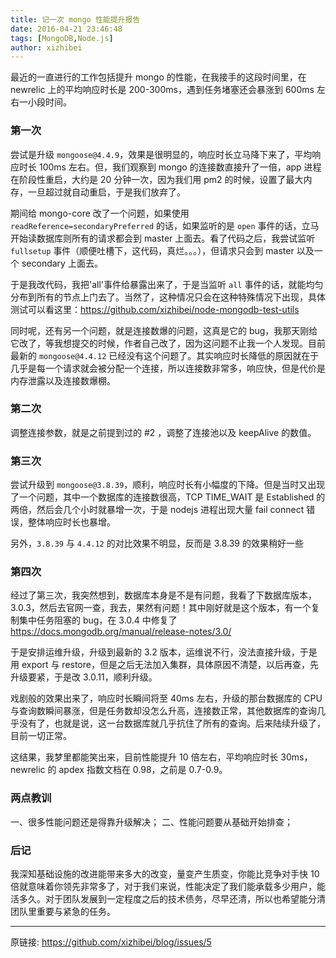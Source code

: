 ```yaml
---
title: 记一次 mongo 性能提升报告
date: 2016-04-21 23:46:48
tags: [MongoDB,Node.js]
author: xizhibei
---
```

最近的一直进行的工作包括提升 mongo 的性能，在我接手的这段时间里，在 newrelic 上的平均响应时长是 200-300ms，遇到任务堵塞还会暴涨到 600ms 左右一小段时间。
### 第一次

尝试是升级 `mongoose@4.4.9`，效果是很明显的，响应时长立马降下来了，平均响应时长 100ms 左右。但，我们观察到 mongo 的连接数直接升了一倍，app 进程在阶段性重启，大约是 20 分钟一次，因为我们用 pm2 的时候，设置了最大内存，一旦超过就自动重启，于是我们放弃了。

期间给 mongo-core 改了一个问题，如果使用 `readReference=secondaryPreferred` 的话，如果监听的是 `open` 事件的话，立马开始读数据库则所有的请求都会到 master 上面去。看了代码之后，我尝试监听 `fullsetup` 事件（顺便吐槽下，这代码，真烂。。。），但请求只会到 master 以及一个 secondary 上面去。

于是我改代码，我把'all'事件给暴露出来了，于是当监听 `all` 事件的话，就能均匀分布到所有的节点上门去了。当然了，这种情况只会在这种特殊情况下出现，具体测试可以看这里：https://github.com/xizhibei/node-mongodb-test-utils

同时呢，还有另一个问题，就是连接数爆的问题，这真是它的 bug，我那天刚给它改了，等我想提交的时候，作者自己改了，因为这问题不止我一个人发现。目前最新的 `mongoose@4.4.12` 已经没有这个问题了。其实响应时长降低的原因就在于几乎是每一个请求就会被分配一个连接，所以连接数非常多，响应快，但是代价是内存泄露以及连接数爆棚。
### 第二次

调整连接参数，就是之前提到过的 #2 ，调整了连接池以及 keepAlive 的数值。
### 第三次

尝试升级到 `mongoose@3.8.39`，顺利，响应时长有小幅度的下降。但是当时又出现了一个问题，其中一个数据库的连接数很高，TCP TIME_WAIT 是 Established 的两倍，然后会几个小时就暴增一次，于是 nodejs 进程出现大量 fail connect 错误，整体响应时长也暴增。

另外，`3.8.39` 与 `4.4.12` 的对比效果不明显，反而是 3.8.39 的效果稍好一些
### 第四次

经过了第三次，我突然想到，数据库本身是不是有问题，我看了下数据库版本，3.0.3，然后去官网一查，我去，果然有问题！其中刚好就是这个版本，有一个复制集中任务阻塞的 bug，在 3.0.4 中修复了 https://docs.mongodb.org/manual/release-notes/3.0/

于是安排运维升级，升级到最新的 3.2 版本，运维说不行，没法直接升级，于是用 export 与 restore，但是之后无法加入集群，具体原因不清楚，以后再查，先升级要紧，于是改 3.0.11，顺利升级。

戏剧般的效果出来了，响应时长瞬间将至 40ms 左右，升级的那台数据库的 CPU 与查询数瞬间暴涨，但是任务数却没怎么升高，连接数正常，其他数据库的查询几乎没有了，也就是说，这一台数据库就几乎抗住了所有的查询。后来陆续升级了，目前一切正常。

这结果，我梦里都能笑出来，目前性能提升 10 倍左右，平均响应时长 30ms，newrelic 的 apdex 指数文档在 0.98，之前是 0.7-0.9。
### 两点教训

一、很多性能问题还是得靠升级解决；
二、性能问题要从基础开始排查；
### 后记

我深知基础设施的改进能带来多大的改变，量变产生质变，你能比竞争对手快 10 倍就意味着你领先非常多了，对于我们来说，性能决定了我们能承载多少用户，能活多久。对于团队发展到一定程度之后的技术债务，尽早还清，所以也希望能分清团队里重要与紧急的任务。


***
原链接: https://github.com/xizhibei/blog/issues/5
